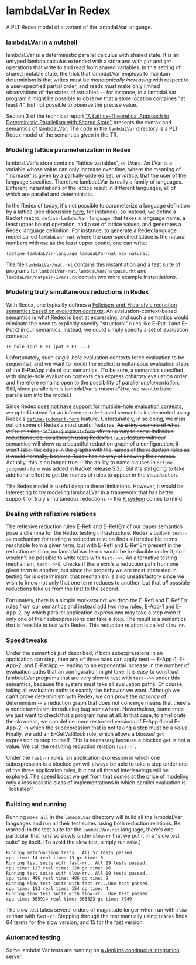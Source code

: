 # lambdaLVar in Redex

A PLT Redex model of a variant of the lambdaLVar language.

### lambdaLVar in a nutshell

lambdaLVar is a deterministic parallel calculus with shared state.  It
is an untyped lambda calculus extended with a store and with `put` and
`get` operations that write to and read from shared variables.  In
this setting of shared mutable state, the trick that lambdaLVar
employs to maintain determinism is that writes must be _monotonically
increasing_ with respect to a user-specified partial order, and reads
must make only limited observations of the states of variables -- for
instance, in a lambdaLVar program it might be possible to observe that
a store location containes "at least 4", but not possible to observe
the precise value.

Section 3 of the technical report ["A Lattice-Theoretical Approach to
Deterministic Parallelism with Shared State"][lambdaLVar-TR] presents
the syntax and semantics of lambdaLVar.  The code in the `lambdaLVar`
directory is a PLT Redex model of the semantics given in the TR.

### Modeling lattice parameterization in Redex

lambdaLVar's store contains "lattice variables", or LVars. An LVar is
a variable whose value can only increase over time, where the meaning
of "increase" is given by a partially ordered set, or _lattice_, that
the user of the language specifies. Therefore lambdaLVar is really a
family of languages.  Different instantiations of the lattice result
in different languages, all of which are parallel and deterministic.

In the Redex of today, it's not possible to parameterize a language
definition by a lattice (see discussion
[here](http://stackoverflow.com/questions/15800167/plt-redex-parameterizing-a-language-definition),
for instance), so instead, we define a Racket macro,
`define-lambdaLVar-language`, that takes a language name, a least
upper bound operation, and a set of lattice values, and generates a
Redex language definition.  For instance, to generate a Redex language
model called `lambdaLVar-nat` where the user-specified lattice is the
natural numbers with `max` as the least upper bound, one can write:

```
(define-lambdaLVar-language lambdaLVar-nat max natural)
```

The file `lambdaLVar/nat.rkt` contains this instantiation and a test
suite of programs for `lambdaLVar-nat`.  `lambdaLVar/natpair.rkt` and
`lambdaLVar/natpair-ivars.rk` contain two more example instantiations.

### Modeling truly simultaneous reductions in Redex

With Redex, one typically defines a [Felleisen-and-Hieb-style
reduction semantics based on _evaluation contexts_][eval-contexts]. An
evaluation-context-based semantics is what Redex is best at
expressing, and such a semantics would eliminate the need to
explicitly specify "structural" rules like E-Put-1 and E-Put-2 in our
semantics.  Instead, we could simply specify a set of evaluation
contexts:

```
(E hole (put E e) (put e E) ...)
```

Unfortunately, such _single-hole_ evaluation contexts force evaluation
to be sequential, and we want to model the explicit simultaneous
evaluation steps of the E-ParApp rule of our semantics.  (To be sure, a
semantics specified with single-hole evaluation contexts can express
_arbitrary_ evaluation order and therefore remains open to the
possibility of parallel _implementation_. Still, since parallelism is
lambdaLVar's _raison d'être_, we want to bake parallelism into the
model.)

Since Redex [does not have support for multiple-hole evaluation
contexts][racket-list-message], we opted instead for an
inference-rule-based semantics implemented using Redex's
[`define-judgment-form`][define-judgment-form] feature.
Unfortunately, in so doing, we miss out on some of Redex's most useful
features.  ~~As a tiny example of what we're missing,
`define-judgment-form` offers no way to name individual reduction
rules, so although using Redex's [`traces`][traces] feature with our
semantics will show us a beautiful reduction graph of a configuration,
it won't label the edges in the graphs with the names of the reduction
rules as it would normally, because Redex has no way of knowing their
names.~~ Actually, this is no longer true -- the ability to name
clauses in `define-judgment-form` was added in Racket release 5.3.1.
But it's still going to take additional effort to get the names of
rules to appear in the visualization.

The Redex model is useful despite these limitations.  However, it
would be interesting to try modeling lambdaLVar in a framework that has
better support for truly simultaneous reductions -- the [K
system][k-framework] comes to mind.

### Dealing with reflexive relations

The reflexive reduction rules E-Refl and E-ReflErr of our paper
semantics pose a dilemma for the Redex testing infrastructure. Redex's
built-in `test-->>` mechanism for testing a reduction relation finds
all irreducible terms reachable from a given term, but with E-Refl and
E-ReflErr present in the reduction relation, no lambdaLVar terms would
be irreducible under it, so it wouldn't be possible to write tests
with `test-->>`.  An alternative testing mechanism, `test-->>E`,
checks if there _exists_ a reduction path from one given term to
another, but since the property we are most interested in testing for
is determinism, that mechanism is also unsatisfactory since we wish to
know not only that one term reduces to another, but that _all_
possible reductions take us from the first to the second.

Fortunately, there is a simple workaround: we drop the E-Refl and
 E-ReflErr rules from our semantics and instead add two new rules,
 E-App-1 and E-App-2, by which parallel application expressions may
 take a step even if only one of their subexpressions can take a step.
 The result is a semantics that is feasible to test with Redex.
This reduction relation is called `slow-rr`.

### Speed tweaks

Under the semantics just described, if both subexpressions in an
application can step, then any of three rules can apply next --
E-App-1, E-App-2, and E-ParApp -- leading to an exponential increase
in the number of evaluation paths that an configuration might take. It
is easy to construct lambdaLVar programs that are very slow to test
with `test-->>` under this semantics, because the system must take all
evaluation paths.  Of course, taking all evaluation paths is exactly
the behavior we want.  Although we can't prove determinism with Redex,
we _can_ prove the _absence_ of determinism -- a reduction graph that
does not converge means that there's a nondeterminism-introducing bug
somewhere.  Nevertheless, sometimes we just want to check that a
program runs at all.  In that case, to ameliorate the slowness, we can
define more restricted versions of E-App-1 and E-App-2, in which the
subexpression that is not taking a step must be a _value_.  Finally,
we add an E-GetValBlock rule, which allows a _blocked_ `get`
expression to step to itself. This is necessary because a blocked
`get` is not a value.  We call the resulting reduction relation
`fast-rr`.

Under the `fast-rr` rules, an application expression in
which one subexpression is a blocked `get` will always be able to take
a step under one of the three application rules, but not all thread
interleavings will be explored.  The speed boost we get from that
comes at the price of modeling only a less realistic class of
implementations in which parallel evaluation is ``lockstep''.

### Building and running

Running `make all` in the `lambdaLVar` directory will build all the
lambdaLVar languages and run all their test suites, using both
reduction relations.  Be warned: in the test suite for the
`lambdaLVar-nat` language, there's one particular that runs so slowly
under `slow-rr` that we put it in a "slow test suite" by itself. (To
avoid the slow test, simply run `make`.)

```
Running metafunction tests...All 57 tests passed.
cpu time: 14 real time: 13 gc time: 0
Running test suite with fast-rr...All 19 tests passed.
cpu time: 127 real time: 128 gc time: 16
Running test suite with slow-rr...All 19 tests passed.
cpu time: 486 real time: 486 gc time: 8
Running slow test suite with fast-rr...One test passed.
cpu time: 153 real time: 154 gc time: 4
Running slow test suite with slow-rr...One test passed.
cpu time: 365914 real time: 365523 gc time: 7949
```

The slow test takes several orders of magnitude longer when run with
`slow-rr` than with `fast-rr`.  Stepping through the test manually
using `traces` finds 64 terms for the slow version, and 15 for the
fast version.  

### Automated testing

Some lambdaLVar tests are running on [a Jenkins continuous integration
server][jenkins].

[lambdaLVar-TR]: http://www.cs.indiana.edu/cgi-bin/techreports/TRNNN.cgi?trnum=TR702

[eval-contexts]: http://www.ccs.neu.edu/racket/pubs/tcs92-fh.pdf

[racket-list-message]: http://lists.racket-lang.org/users/archive/2012-July/053000.html

[define-judgment-form]: http://docs.racket-lang.org/redex/Other_Relations.html#%28form._%28%28lib._redex/reduction-semantics..rkt%29._define-judgment-form%29%29

[traces]: http://docs.racket-lang.org/redex/GUI.html?q=traces#%28def._%28%28lib._redex/gui..rkt%29._traces%29%29

[k-framework]: http://k-framework.org

[jenkins]: http://tester-lin.soic.indiana.edu:8080/job/lambdaLVar-redex/
